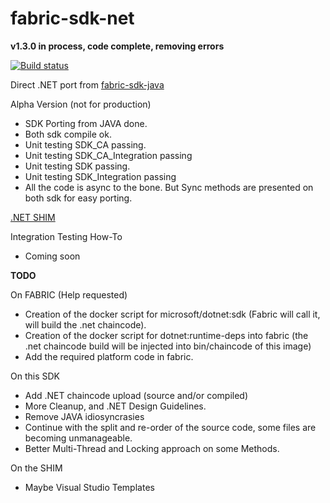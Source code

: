 # fabric-sdk-net

**v1.3.0 in process, code complete, removing errors**

[![Build status](https://ci.appveyor.com/api/projects/status/yli69cn4iq5c5lel/branch/master?svg=true)](https://ci.appveyor.com/project/maxpiva/fabric-sdk-net/branch/master)

Direct .NET port from [fabric-sdk-java](https://github.com/hyperledger/fabric-sdk-java)

Alpha Version (not for production)

* SDK Porting from JAVA done.
* Both sdk compile ok.
* Unit testing SDK_CA passing.
* Unit testing SDK_CA_Integration passing
* Unit testing SDK passing.
* Unit testing SDK_Integration passing
* All the code is async to the bone. But Sync methods are presented on both sdk for easy porting.

[.NET SHIM](https://github.com/maxpiva/fabric-chaincode-net)

Integration Testing How-To

* Coming soon

**TODO**

On FABRIC (Help requested)
- Creation of the docker script for microsoft/dotnet:sdk   (Fabric will call it, will build the .net chaincode).
- Creation of the docker script for dotnet:runtime-deps into fabric (the .net chaincode build will be injected into bin/chaincode of this image)
- Add the required platform code in fabric.

On this SDK
- Add .NET chaincode upload (source and/or compiled)
- More Cleanup, and .NET Design Guidelines.
- Remove JAVA idiosyncrasies 
- Continue with the split and re-order of the source code, some files are becoming unmanageable.
- Better Multi-Thread and Locking approach on some Methods.

On the SHIM
- Maybe Visual Studio Templates







